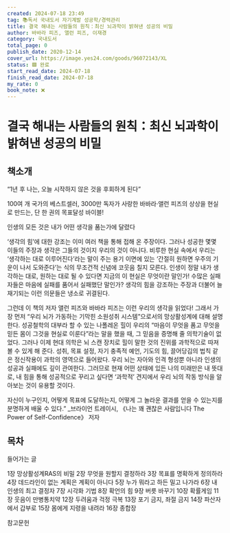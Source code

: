 ```yaml
---
created: 2024-07-18 23:49
tag: 📚독서 국내도서 자기계발 성공학/경력관리
title: 결국 해내는 사람들의 원칙：최신 뇌과학이 밝혀낸 성공의 비밀
author: 바바라 피즈, 앨런 피즈, 이재경
category: 국내도서
total_page: 0
publish_date: 2020-12-14
cover_url: https://image.yes24.com/goods/96072143/XL
status: 🟩 완료
start_read_date: 2024-07-18
finish_read_date: 2024-07-18
my_rate: 0
book_note: ❌
---
```


# 결국 해내는 사람들의 원칙：최신 뇌과학이 밝혀낸 성공의 비밀

## 책소개

“1년 후 나는, 오늘 시작하지 않은 것을 후회하게 된다”

100여 개 국가의 베스트셀러, 3000만 독자가 사랑한 바바라·앨런 피즈의
상상을 현실로 만드는, 단 한 권의 목표달성 바이블!

인생의 모든 것은 내가 어떤 생각을 품는가에 달렸다

‘생각의 힘’에 대한 강조는 이미 여러 책을 통해 접해 온 주장이다. 그러나 성공한 몇몇 이들의 주장과 생각은 그들의 것이지 우리의 것이 아니다. 비루한 현실 속에서 우리는 ‘생각하는 대로 이루어진다’라는 말이 주는 용기 이면에 있는 ‘간절히 원하면 우주의 기운이 나서 도와준다’는 식의 무조건적 신념에 코웃음 칠지 모른다. 인생이 정말 내가 생각하는 대로, 원하는 대로 될 수 있다면 지금의 이 현실은 무엇이란 말인가! 수많은 실패자들은 마음에 실패를 품어서 실패했단 말인가? 생각의 힘을 강조하는 주장과 더불어 늘 재기되는 이런 의문들은 냉소로 귀결된다.

그런데 이 책의 저자 앨런 피즈와 바바라 피즈는 이런 우리의 생각을 읽었다! 그래서 가장 먼저 “우리 뇌가 가동하는 기막힌 소원성취 시스템”으로서의 망상활성계에 대해 설명한다. 성공철학의 대부라 할 수 있는 나폴레온 힐이 우리의 “마음이 무엇을 품고 무엇을 믿든 몸이 그것을 현실로 이룬다”라는 말을 했을 때, 그 믿음을 증명해 줄 의학기술이 없었다. 그러나 이제 현대 의학은 뇌 스캔 장치로 힐이 말한 것의 진위를 과학적으로 따져볼 수 있게 해 준다. 성취, 목표 설정, 자기 충족적 예언, 기도의 힘, 끌어당김의 법칙 같은 정신작용이 과학의 영역으로 들어왔다. 우리 뇌는 자아와 인격 형성뿐 아니라 인생의 성공과 실패에도 깊이 관여한다. 그러므로 현재 어떤 상태에 있든 나의 미래만은 내 뜻대로, 내 힘을 통해 성공적으로 꾸리고 싶다면 ‘과학적’ 견지에서 우리 뇌의 작동 방식을 알아보는 것이 유용할 것이다.

자신이 누구인지, 어떻게 목표에 도달하는지,
어떻게 그 놀라운 결과를 얻을 수 있는지를 분명하게 배울 수 있다.”
_브라이언 트레이시, 《나는 꽤 괜찮은 사람입니다 The Power of Self-Confidence》 저자



## 목차

들어가는 글

1장  망상활성계RAS의 비밀
2장  무엇을 원할지 결정하라
3장  목표를 명확하게 정의하라
4장  데드라인이 없는 계획은 계획이 아니다
5장  누가 뭐라고 하든 밀고 나가라
6장  내 인생의 최고 결정자
7장  시각화 기법
8장  확언의 힘
9장  버릇 바꾸기
10장 확률게임
11장 웃음이 만병통치약
12장 두려움과 걱정 극복
13장 포기 금지, 좌절 금지
14장 파산자에서 갑부로
15장 몸에게 지령을 내려라
16장 종합장

참고문헌



